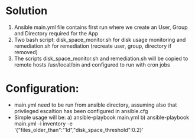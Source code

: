# Solution

1. Ansible main.yml file contains first run where we create an User, Group and Directory required for the App
2. Two bash script: disk_space_monitor.sh for disk usage monitoring and remediation.sh for remediation (recreate user, group, directory if removed)
3. The scripts disk_space_monitor.sh and remediation.sh will be copied to remote hosts /usr/local/bin and configured to run with cron jobs 

# Configuration: 
   - main.yml need to be run from ansible directory, assuming also that privileged escaltion has been configured in ansible.cfg
   - Simple usage will be: 
       a) ansible-playbook main.yml 
       b) ansible-playbook main.yml -i inventory -e '{"files_older_than":"1d","disk_space_threshold":0.2}'
  
